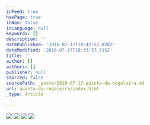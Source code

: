 ```yaml
---
inFeed: true
hasPage: true
inNav: false
inLanguage: null
keywords: []
description: ''
datePublished: '2016-07-17T18:42:57.028Z'
dateModified: '2016-07-17T18:33:37.715Z'
title: ''
author: []
authors: []
publisher: null
starred: false
sourcePath: _posts/2016-07-17-quinta-da-regaleira.md
url: quinta-da-regaleira/index.html
_type: Article

---
```

![](https://the-grid-user-content.s3-us-west-2.amazonaws.com/8803f957-8299-48a8-90e1-addf360c1ea3.jpg)
![](https://the-grid-user-content.s3-us-west-2.amazonaws.com/32e0da15-1914-4bec-b7cb-914d0e7ce711.jpg)
![](https://the-grid-user-content.s3-us-west-2.amazonaws.com/b1c237bc-4f9f-4fa0-977a-ad71555f0600.jpg)
![](https://the-grid-user-content.s3-us-west-2.amazonaws.com/5120e71d-70f0-4271-8c1f-8637406ab32b.jpg)